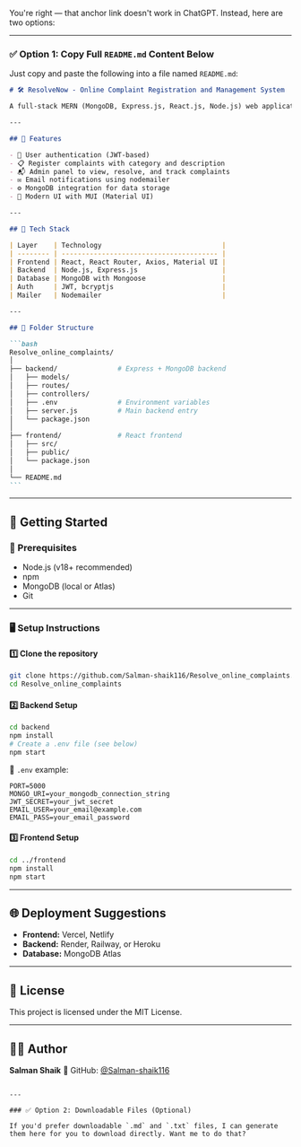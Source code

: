 You're right — that anchor link doesn't work in ChatGPT. Instead, here are two options:

---

### ✅ Option 1: **Copy Full `README.md` Content Below**

Just copy and paste the following into a file named `README.md`:

````markdown
# 🛠️ ResolveNow - Online Complaint Registration and Management System

A full-stack MERN (MongoDB, Express.js, React.js, Node.js) web application for managing complaints online. Users can register, login, file complaints, and track their resolution status. Admins can manage complaints and update progress.

---

## 📌 Features

- 🔐 User authentication (JWT-based)
- 📋 Register complaints with category and description
- 📬 Admin panel to view, resolve, and track complaints
- ✉️ Email notifications using nodemailer
- ⚙️ MongoDB integration for data storage
- 🎨 Modern UI with MUI (Material UI)

---

## 🧱 Tech Stack

| Layer    | Technology                              |
| -------- | --------------------------------------- |
| Frontend | React, React Router, Axios, Material UI |
| Backend  | Node.js, Express.js                     |
| Database | MongoDB with Mongoose                   |
| Auth     | JWT, bcryptjs                           |
| Mailer   | Nodemailer                              |

---

## 📁 Folder Structure

```bash
Resolve_online_complaints/
│
├── backend/               # Express + MongoDB backend
│   ├── models/
│   ├── routes/
│   ├── controllers/
│   ├── .env               # Environment variables
│   ├── server.js          # Main backend entry
│   └── package.json
│
├── frontend/              # React frontend
│   ├── src/
│   ├── public/
│   └── package.json
│
└── README.md
```
````

---

## 🚀 Getting Started

### 🔧 Prerequisites

- Node.js (v18+ recommended)
- npm
- MongoDB (local or Atlas)
- Git

---

### 🖥️ Setup Instructions

#### 1️⃣ Clone the repository

```bash
git clone https://github.com/Salman-shaik116/Resolve_online_complaints.git
cd Resolve_online_complaints
```

#### 2️⃣ Backend Setup

```bash
cd backend
npm install
# Create a .env file (see below)
npm start
```

📄 `.env` example:

```env
PORT=5000
MONGO_URI=your_mongodb_connection_string
JWT_SECRET=your_jwt_secret
EMAIL_USER=your_email@example.com
EMAIL_PASS=your_email_password
```

#### 3️⃣ Frontend Setup

```bash
cd ../frontend
npm install
npm start
```

---

## 🌐 Deployment Suggestions

- **Frontend:** Vercel, Netlify
- **Backend:** Render, Railway, or Heroku
- **Database:** MongoDB Atlas

---

## 📜 License

This project is licensed under the MIT License.

---

## 🙋‍♂️ Author

**Salman Shaik**
🔗 GitHub: [@Salman-shaik116](https://github.com/Salman-shaik116)

```

---

### ✅ Option 2: Downloadable Files (Optional)

If you'd prefer downloadable `.md` and `.txt` files, I can generate them here for you to download directly. Want me to do that?
```
